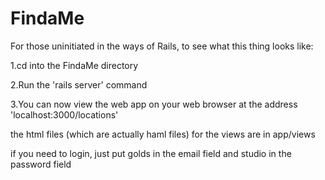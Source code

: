 FindaMe
=======
For those uninitiated in the ways of Rails, to see what this thing looks like:

1.cd into the FindaMe directory

2.Run the 'rails server' command

3.You can now view the web app on your web browser at the address 'localhost:3000/locations'

the html files (which are actually haml files) for the views are in app/views

if you need to login, just put golds in the email field and studio in the password field
